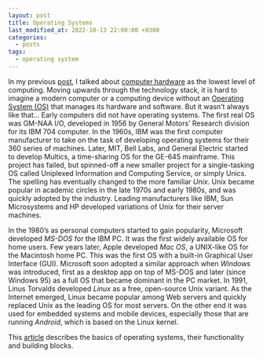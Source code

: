 ```yaml
---
layout: post
title: Operating Systems
last_modified_at: 2022-10-13 22:00:00 +0300
categories: 
  - posts
tags:
  - operating system
---
```

In my previous [post](/posts/2022/10/02/hardware.html), I talked about [computer hardware](/wiki/hardware) as the lowest level of computing. Moving upwards through the technology stack, it is hard to imagine a modern computer or a computing device without an [Operating System (OS)](/wiki/os) that manages its hardware and software. But it wasn’t always like that... Early computers did not have operating systems. The first real OS was GM-NAA I/O, developed in 1956 by General Motors’ Research division for its IBM 704 computer. In the 1960s, IBM was the first computer manufacturer to take on the task of developing operating systems for their 360 series of machines. Later, MIT, Bell Labs, and General Electric started to develop Multics, a time-sharing OS for the GE-645 mainframe. This project has failed, but spinned-off a new smaller project for a single-tasking OS called Uniplexed Information and Computing Service, or simply Unics. The spelling has eventually changed to the more familiar *Unix*. Unix became popular in academic circles in the late 1970s and early 1980s, and was quickly adopted by the industry. Leading manufacturers like IBM, Sun Microsystems and HP developed variations of Unix for their server machines. 

In the 1980’s as personal computers started to gain popularity, Microsoft developed *MS-DOS* for the IBM PC. It was the first widely available OS for home users. Few years later, Apple developed *Mac OS*, a UNIX-like OS for the Macintosh home PC. This was the first OS with a built-in Graphical User Interface (GUI). Microsoft soon adopted a similar approach when *Windows* was introduced, first as a desktop app on top of MS-DOS and later (since Windows 95) as a full OS that became dominant in the PC market. In 1991, Linus Torvalds developed *Linux* as a free, open-source Unix variant. As the Internet emerged, Linux became popular among Web servers and quickly replaced Unix as the leading OS for most servers. On the other end it was used for embedded systems and mobile devices, especially those that are running *Android*, which is based on the Linux kernel. 

This [article](/wiki/os) describes the basics of operating systems, their functionality and building blocks. 
